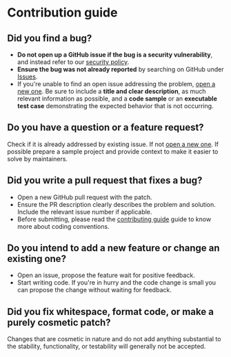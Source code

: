 # Contribution guide

## Did you find a bug?

* **Do not open up a GitHub issue if the bug is a security vulnerability**, and instead refer to our [security policy](/security/policy).
* **Ensure the bug was not already reported** by searching on GitHub under [Issues](/issues).
* If you're unable to find an open issue addressing the problem, [open a new one](/issues/new). Be sure to include a **title and clear description**, as much relevant information as possible, and a **code sample** or an **executable test case** demonstrating the expected behavior that is not occurring.

## Do you have a question or a feature request?

Check if it is already addressed by existing issue. If not [open a new one](/issues/new).
If possible prepare a sample project and provide context to make it easier to solve by maintainers.

## Did you write a pull request that fixes a bug?

* Open a new GitHub pull request with the patch.
* Ensure the PR description clearly describes the problem and solution. Include the relevant issue number if applicable.
* Before submitting, please read the [contributing guide](https://edgeguides.rubyonrails.org/contributing_to_ruby_on_rails.html) guide to know more about coding conventions.

## Do you intend to add a new feature or change an existing one?

* Open an issue, propose the feature wait for positive feedback.
* Start writing code. If you're in hurry and the code change is small you can propose the change without waiting for feedback.

## Did you fix whitespace, format code, or make a purely cosmetic patch?

Changes that are cosmetic in nature and do not add anything substantial to the stability, functionality, or testability will generally not be accepted.
